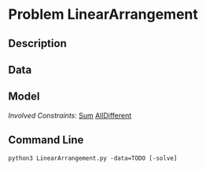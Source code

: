 # Problem LinearArrangement

## Description



## Data



## Model

*Involved Constraints*: [Sum](https://pycsp.org/documentation/constraints/Sum) [AllDifferent](https://pycsp.org/documentation/constraints/AllDifferent)


## Command Line

```shell
python3 LinearArrangement.py -data=TODO [-solve]
```


